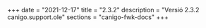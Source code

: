 +++
date        = "2021-12-17"
title       = "2.3.2"
description = "Versió 2.3.2 canigo.support.ole"
sections    = "canigo-fwk-docs"
+++